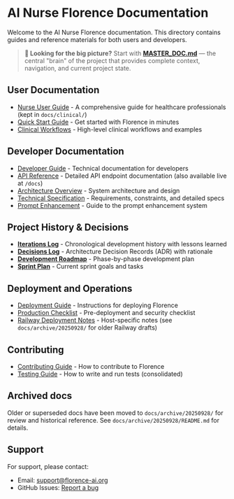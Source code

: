 # AI Nurse Florence Documentation

Welcome to the AI Nurse Florence documentation. This directory contains guides and reference materials for both users and developers.

> **📖 Looking for the big picture?** Start with **[MASTER_DOC.md](../MASTER_DOC.md)** — the central "brain" of the project that provides complete context, navigation, and current project state.

## User Documentation

- [Nurse User Guide](clinical/nurse_user_guide.md) - A comprehensive guide for healthcare professionals (kept in `docs/clinical/`)
- [Quick Start Guide](getting-started/quick-start.md) - Get started with Florence in minutes
- [Clinical Workflows](clinical/clinical-workflows.md) - High-level clinical workflows and examples

## Developer Documentation

- [Developer Guide](developer_guide.md) - Technical documentation for developers
- [API Reference](technical/api-documentation.md) - Detailed API endpoint documentation (also available live at `/docs`)
- [Architecture Overview](technical/architecture-overview.md) - System architecture and design
- [Technical Specification](technical/technical-specification.md) - Requirements, constraints, and detailed specs
- [Prompt Enhancement](technical/prompt_enhancement.md) - Guide to the prompt enhancement system

## Project History & Decisions

- **[Iterations Log](ITERATIONS.md)** - Chronological development history with lessons learned
- **[Decisions Log](DECISIONS.md)** - Architecture Decision Records (ADR) with rationale
- **[Development Roadmap](DEVELOPMENT_ROADMAP.md)** - Phase-by-phase development plan
- **[Sprint Plan](SPRINT_PLAN.md)** - Current sprint goals and tasks

## Deployment and Operations

- [Deployment Guide](deployment/deployment.md) - Instructions for deploying Florence
- [Production Checklist](deployment/production-checklist.md) - Pre-deployment and security checklist
- [Railway Deployment Notes](deployment/railway.md) - Host-specific notes (see `docs/archive/20250928/` for older Railway drafts)

## Contributing

- [Contributing Guide](development/contributing.md) - How to contribute to Florence
- [Testing Guide](development/testing-strategy.md) - How to write and run tests (consolidated)

## Archived docs

Older or superseded docs have been moved to `docs/archive/20250928/` for review and historical reference. See `docs/archive/20250928/README.md` for details.

## Support

For support, please contact:
- Email: support@florence-ai.org
- GitHub Issues: [Report a bug](https://github.com/silversurfer562/ai-nurse-florence/issues/new)